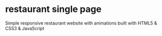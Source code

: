 # restaurant single page
Simple responsive restaurant website with animations built with HTML5 &amp; CSS3 &amp; JavaScript


